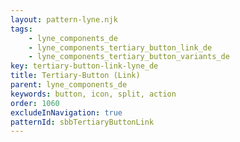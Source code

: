```yaml
---
layout: pattern-lyne.njk
tags: 
    - lyne_components_de
    - lyne_components_tertiary_button_link_de
    - lyne_components_tertiary_button_variants_de
key: tertiary-button-link-lyne_de
title: Tertiary-Button (Link)
parent: lyne_components_de
keywords: button, icon, split, action
order: 1060
excludeInNavigation: true
patternId: sbbTertiaryButtonLink
---
```

